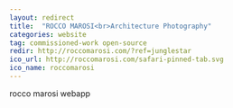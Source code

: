 ```yaml
---
layout: redirect
title:  "ROCCO MAROSI<br>Architecture Photography"
categories: website
tag: commissioned-work open-source
redir: http://roccomarosi.com/?ref=junglestar
ico_url: http://roccomarosi.com/safari-pinned-tab.svg
ico_name: roccomarosi
---
```


rocco marosi webapp
